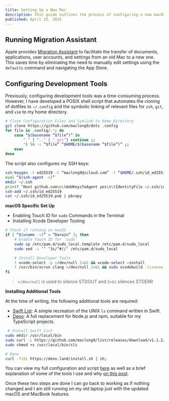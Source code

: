 ```yaml
---
title: Setting Up a New Mac
description: This guide outlines the process of configuring a new macOS system.
published: April 25, 2025
---
```


## Running Migration Assistant

Apple provides [Migration Assistant](https://support.apple.com/en-us/102613) to facilitate the transfer of documents, applications, user accounts, and settings from an old Mac to a new one. This saves time by eliminating the need to manually edit settings using the `defaults` command and navigating the App Store.

## Configuring Development Tools

Previously, configuring development tools was a time-consuming process. However, I have developed a POSIX shell script that automates the cloning of dotfiles to `~/.config` and the symbolic linking of relevant files for `zsh`, `git`, and `vim` to my home directory.

```sh
# Clone Configuration Files and Symlink to Home Directory
git clone https://github.com/maclong9/dots .config
for file in .config/.*; do
	case “$(basename “$file”)” in
		“.” | “..” | “.git”) continue ;;
		*) ln -s “$file” “$HOME/$(basename “$file”)” ;;
	esac
done
```

The script also configures my SSH keys:

```sh
ssh-keygen -t ed25519 -C “maclong9@icloud.com” -f “$HOME/.ssh/id_ed25519” -N “”
eval “$(ssh-agent -s)”
mkdir ~/.ssh
printf ‘Host github.com\n\tAddKeysToAgent yes\n\tIdentityFile ~/.ssh/id_ed25519” > ~/.ssh/config
ssh-add ~/.ssh/id_ed25519
cat ~/.ssh/id_ed25519.pub | pbcopy
```

**macOS Specific Set Up**

* Enabling Touch ID for `sudo` Commands in the Terminal 
* Installing Xcode Developer Tooling

```sh
# Check if running on macOS
if [ “$(uname -s)” = “Darwin” ]; then
    # Enable Touch ID for `sudo`
    sudo cp /etc/pam.d/sudo_local.template /etc/pam.d/sudo_local
    sudo sed -i ‘’ ‘3s/^#//‘ /etc/pam.d/sudo_local

    # Install Developer Tools
    ! xcode-select -p >/dev/null 2>&1 && xcode-select —install
    ! /usr/bin/xcrun clang >/dev/null 2>&1 && sudo xcodebuild -license accept
fi
```

> `>/dev/null` is used to silence STDOUT and `2>&1` silences STDERR

**Installing Additional Tools**

At the time of writing, the following additional tools are required:

* [Swift List](https://github.com/maclong9/list): A simple recreation of the UNIX `ls` command written in Swift.
* [Deno](https://deno.com): A full replacement for Node.js and npm, suitable for my TypeScript projects.

```sh
 # Install Swift List
sudo mkdir /usr/local/bin
sudo curl -L https://github.com/maclong9/list/releases/download/v1.1.2/sls -o /usr/local/bin/sls
sudo chmod +x /usr/local/bin/sls

# Deno
curl -fsSL https://deno.land/install.sh | sh;
```

 You can view my full configuration and script [here](https://github.com/maclong9/dots) as well as a brief explanation of some of the tools I use and why [on this post](/articles/my-personal-setup).

Once these two steps are done I can go back to working as if nothing changed and I am still running on my old laptop just with the updated macOS and MacBook features.
